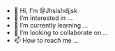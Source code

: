 - 👋 Hi, I’m @Jhsishdjjsk
- 👀 I’m interested in ...
- 🌱 I’m currently learning ...
- 💞️ I’m looking to collaborate on ...
- 📫 How to reach me ...

<!---
Jhsishdjjsk/Jhsishdjjsk is a ✨ special ✨ repository because its `README.md` (this file) appears on your GitHub profile.
You can click the Preview link to take a look at your changes.
--->
